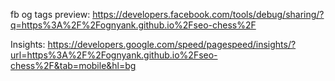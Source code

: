 fb og tags preview:
https://developers.facebook.com/tools/debug/sharing/?q=https%3A%2F%2Fognyank.github.io%2Fseo-chess%2F

Insights:
https://developers.google.com/speed/pagespeed/insights/?url=https%3A%2F%2Fognyank.github.io%2Fseo-chess%2F&tab=mobile&hl=bg